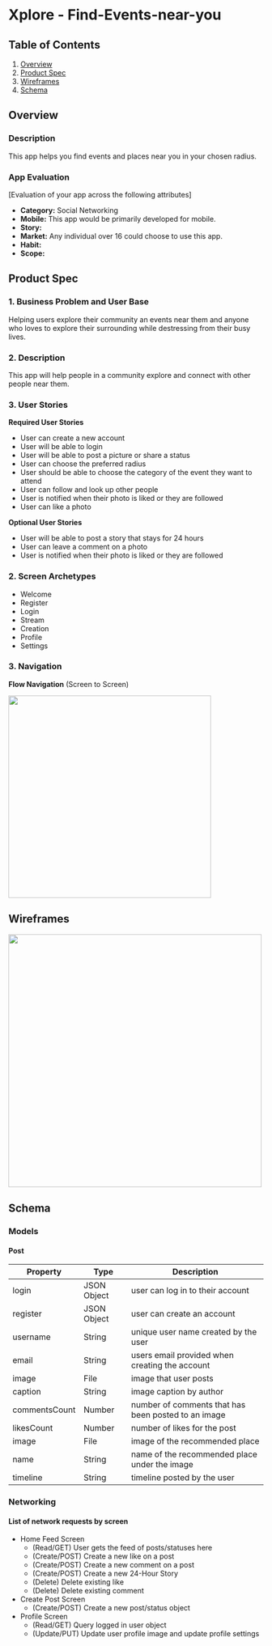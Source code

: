 # Xplore - Find-Events-near-you

## Table of Contents
1. [Overview](#Overview)
1. [Product Spec](#Product-Spec)
1. [Wireframes](#Wireframes)
2. [Schema](#Schema)

## Overview
### Description
This app helps you find events and places near you in your chosen radius.

### App Evaluation
[Evaluation of your app across the following attributes]
- **Category:** Social Networking
- **Mobile:** This app would be primarily developed for mobile.
- **Story:**
- **Market:** Any individual over 16 could choose to use this app.
- **Habit:**
- **Scope:**

## Product Spec

### 1. Business Problem and User Base
Helping users explore their community an events near them and anyone who loves to explore their surrounding while destressing from their busy lives.


### 2. Description
This app will help people in a community explore and connect with other people near them. 


### 3. User Stories

**Required User Stories**

* User can create a new account
* User will be able to login
* User will be able to post a picture or share a status
* User can choose the preferred radius 
* User should be able to choose the category of the event they want to attend
* User can follow and look up other people
* User is notified when their photo is liked or they are followed
* User can like a photo

**Optional User Stories**

* User will be able to post a story that stays for 24 hours
* User can leave a comment on a photo
* User is notified when their photo is liked or they are followed


### 2. Screen Archetypes

* Welcome
* Register
* Login
* Stream
* Creation
* Profile
* Settings

### 3. Navigation

**Flow Navigation** (Screen to Screen)

<img src="https://imgur.com/IKgkJFr.gif" width=400>

<!-- * [If you use Flow Navigation, delete the Tab Navigation Section. Include the screens the user will can see in order. 
* (Examples) 
    * Login
        * Home, Profile, Settings
            * (within settings) you have the option to delet  -->

## Wireframes

<img src="https://imgur.com/g3m5i0N.gif" width=500>


## Schema 
### Models
#### Post

   | Property      | Type     | Description |
   | ------------- | -------- | ------------|
   | login         | JSON Object   | user can log in to their account |
   | register      | JSON Object   | user can create an account |
   | username      | String   | unique user name created by the user |
   | email         | String   | users email provided when creating the account |
   | image         | File     | image that user posts |
   | caption       | String   | image caption by author |
   | commentsCount | Number   | number of comments that has been posted to an image |
   | likesCount    | Number   | number of likes for the post |
   | image         | File     | image of the recommended place |
   | name          | String   | name of the recommended place under the image |
   | timeline      | String   | timeline posted by the user |

### Networking
#### List of network requests by screen
   - Home Feed Screen
      - (Read/GET) User gets the feed of posts/statuses here
      - (Create/POST) Create a new like on a post
      - (Create/POST) Create a new comment on a post
      - (Create/POST) Create a new 24-Hour Story
      - (Delete) Delete existing like
      - (Delete) Delete existing comment
   - Create Post Screen
      - (Create/POST) Create a new post/status object
   - Profile Screen
      - (Read/GET) Query logged in user object
      - (Update/PUT) Update user profile image and update profile settings 
<!-- *  [Add list of network requests by screen ] 
- [Create basic snippets for each Parse network request]
- [OPTIONAL: List endpoints if using existing API such as Yelp] -->

